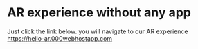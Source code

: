 # AR experience without any app

Just click the link below. you will navigate to our AR experience
https://hello-ar.000webhostapp.com
